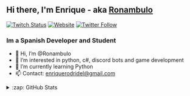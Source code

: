 [Instagram]: https://www.instagram.com/burnedreel/
[Twitter]: https://twitter.com/Ronambuloo
[TikTok]: https://www.tiktok.com/@Ronambulo_
[Youtube]: https://www.youtube.com/channel/UC7UvzyArXEhe2yQc0yrR-zQ
[Website]: https://ronambulo.wordpress.com/
[Twitch]: https://www.twitch.tv/Ronambulo_

## Hi there, I'm Enrique - aka [Ronambulo][Twitch]

[![Twitch Status](https://img.shields.io/twitch/status/ronambulo_?color=blueviolet&label=Ronambulo_%20twitch&logo=twitch&logoColor=white&style=for-the-badge)][Twitch]
[![Website](https://img.shields.io/website?label=ronambulo.com&style=for-the-badge&url=https%3A%2F%2Fronambulo.wordpress.com/)](https://ronambulo.wordpress.com/)
[![Twitter Follow](https://img.shields.io/twitter/follow/ronambuloo?color=1DA1F2&logo=twitter&style=for-the-badge)](https://twitter.com/intent/follow?original_referer=https%3A%2F%2Fgithub.com%2Fronambuloo&screen_name=ronambuloo)


### Im a Spanish Developer and Student

- 👋 Hi, I’m @Ronambulo
- 👀 I’m interested in python, c#, discord bots and game development
- 🌱 I’m currently learning Python
- 📫 Contact: enriquerodridel@gmail.com


<details>
  <summary>:zap: GitHub Stats</summary>

  <img align="left" alt="Ronambulo's GitHub Stats" src="https://github-readme-stats.vercel.app/api?username=Ronambulo&count_private=true&theme=radical&show_icons=true&hide_border=false&icon_color=f8418b&text_color=FFFFFF" />
<br></br>

[![Top Langs](https://github-readme-stats.vercel.app/api/top-langs/?username=ronambulo&layout=compact&theme=radical&count_private=true)](https://github.com/ronambulo/github-readme-stats)

  
</details>
